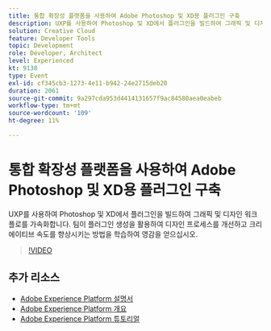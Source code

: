 ```yaml
---
title: 통합 확장성 플랫폼을 사용하여 Adobe Photoshop 및 XD용 플러그인 구축
description: UXP를 사용하여 Photoshop 및 XD에서 플러그인을 빌드하여 그래픽 및 디자인 워크플로를 가속화합니다. 팀이 플러그인 생성을 활용하여 디자인 프로세스를 개선하고 크리에이티브 속도를 향상시키는 방법을 학습하여 영감을 얻으십시오.
solution: Creative Cloud
feature: Developer Tools
topic: Development
role: Developer, Architect
level: Experienced
kt: 9138
type: Event
exl-id: cf345cb3-1273-4e11-b942-24e2715deb20
duration: 2061
source-git-commit: 9a297cda953d4414131657f9ac84580aea0eabeb
workflow-type: tm+mt
source-wordcount: '109'
ht-degree: 11%

---
```


# 통합 확장성 플랫폼을 사용하여 Adobe Photoshop 및 XD용 플러그인 구축

UXP를 사용하여 Photoshop 및 XD에서 플러그인을 빌드하여 그래픽 및 디자인 워크플로를 가속화합니다. 팀이 플러그인 생성을 활용하여 디자인 프로세스를 개선하고 크리에이티브 속도를 향상시키는 방법을 학습하여 영감을 얻으십시오.

>[!VIDEO](https://video.tv.adobe.com/v/337593/?quality=12&learn=on&hidetitle=true)

## 추가 리소스

- [Adobe Experience Platform 설명서](https://experienceleague.adobe.com/docs/experience-platform.html?lang=ko)
- [Adobe Experience Platform 개요](https://experienceleague.adobe.com/docs/experience-platform/landing/home.html?lang=ko)
- [Adobe Experience Platform 튜토리얼](https://experienceleague.adobe.com/docs/platform-learn/tutorials/overview.html?lang=ko)
